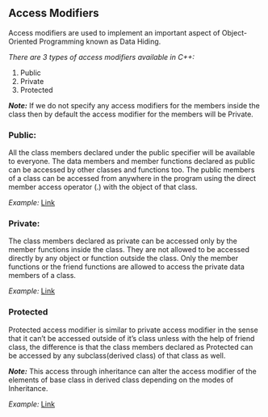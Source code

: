 ## Access Modifiers
Access modifiers are used to implement an important aspect of Object-Oriented Programming known as Data Hiding.

*There are 3 types of access modifiers available in C++:*

1. Public
2. Private
3. Protected

***Note:*** If we do not specify any access modifiers for the members inside the class then by default the access modifier for the members will be Private.

### Public:
All the class members declared under the public specifier will be available to everyone. The data members and member functions declared as public can be accessed by other classes and functions too. The public members of a class can be accessed from anywhere in the program using the direct member access operator (.) with the object of that class. 

*Example:* [Link](https://github.com/BhoomikaSahu/Object-Oriented-Programming-with-CPP/blob/d0d1ffa146ad2ff4bcfe16f60f57f9c68e949825/Access%20Modifiers/public.cpp)

### Private:
The class members declared as private can be accessed only by the member functions inside the class. They are not allowed to be accessed directly by any object or function outside the class. Only the member functions or the friend functions are allowed to access the private data members of a class. 

*Example:* [Link](https://github.com/BhoomikaSahu/Object-Oriented-Programming-with-CPP/blob/6b0c8e9de08e6445e0a7298859be3000fc5fe135/Access%20Modifiers/private.cpp)

### Protected
Protected access modifier is similar to private access modifier in the sense that it can’t be accessed outside of it’s class unless with the help of friend class, the difference is that the class members declared as Protected can be accessed by any subclass(derived class) of that class as well. 

***Note:*** This access through inheritance can alter the access modifier of the elements of base class in derived class depending on the modes of Inheritance.

*Example:* [Link](https://github.com/BhoomikaSahu/Object-Oriented-Programming-with-CPP/blob/d0d1ffa146ad2ff4bcfe16f60f57f9c68e949825/Access%20Modifiers/protected.cpp)
